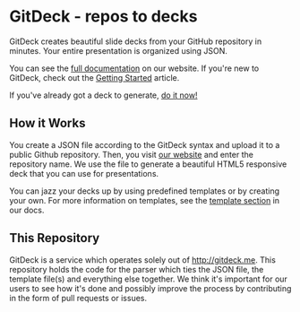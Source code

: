 GitDeck - repos to decks
========================

GitDeck creates beautiful slide decks from your GitHub repository in minutes. Your entire presentation is organized using JSON.

You can see the [full documentation](http://gitdeck.me/docs) on our website. If you're new to GitDeck, check out the [Getting Started](http://gitdeck.me/docs#getting-started) article.

If you've already got a deck to generate, [do it now!](http://gitdeck.me)

How it Works
------------

You create a JSON file according to the GitDeck syntax and upload it to a public Github repository. Then, you visit [our website]() and enter the repository name. We use the file to generate a beautiful HTML5 responsive deck that you can use for presentations.

You can jazz your decks up by using predefined templates or by creating your own. For more information on templates, see the [template section]() in our docs.

This Repository
---------------

GitDeck is a service which operates solely out of http://gitdeck.me. This repository holds the code for the parser which ties the JSON file, the template file(s) and everything else together. We think it's important for our users to see how it's done and possibly improve the process by contributing in the form of pull requests or issues.
